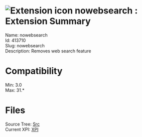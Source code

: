 # ![Extension icon](https://addons.thunderbird.net/static/img/addon-icons/default-64.png) nowebsearch : Extension Summary

Name: nowebsearch  
Id: 413710  
Slug: nowebsearch  
Description: Removes web search feature
  

# Compatibility
Min: 3.0  
Max: 31.*  

# Files

Source Tree: [Src](C:/Dev/Thunderbird/ThunderKdB/xall/xOther/413710-nowebsearch/src)  
Current XPI: [XPI](C:/Dev/Thunderbird/ThunderKdB/xall/xOther/413710-nowebsearch/xpi)  



